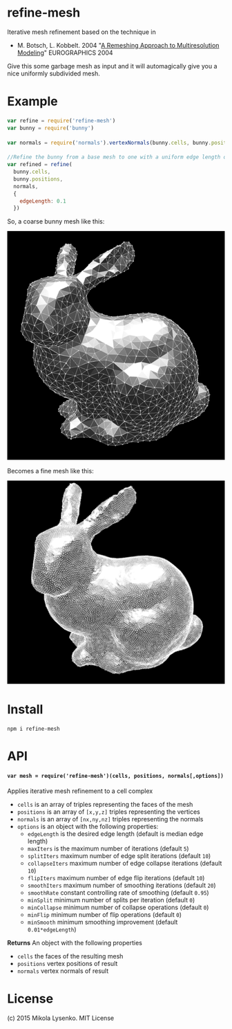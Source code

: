 refine-mesh
===========
Iterative mesh refinement based on the technique in

* M. Botsch, L. Kobbelt. 2004 "[A Remeshing Approach to Multiresolution Modeling](http://www.researchgate.net/publication/221316497_A_Remeshing_Approach_to_Multiresolution_Modeling)" EUROGRAPHICS 2004

Give this some garbage mesh as input and it will automagically give you a nice uniformly subdivided mesh.

# Example

```javascript
var refine = require('refine-mesh')
var bunny = require('bunny')

var normals = require('normals').vertexNormals(bunny.cells, bunny.positions)

//Refine the bunny from a base mesh to one with a uniform edge length of 0.1
var refined = refine(
  bunny.cells,
  bunny.positions,
  normals,
  {
    edgeLength: 0.1
  })
```

So, a coarse bunny mesh like this:

<img src="img/bunny-coarse.png" width=512>

Becomes a fine mesh like this:

<img src="img/bunny-fine.png" width=512>

# Install

```
npm i refine-mesh
```

# API

#### `var mesh = require('refine-mesh')(cells, positions, normals[,options])`
Applies iterative mesh refinement to a cell complex

* `cells` is an array of triples representing the faces of the mesh
* `positions` is an array of `[x,y,z]` triples representing the vertices
* `normals` is an array of `[nx,ny,nz]` triples representing the normals
* `options` is an object with the following properties:
    + `edgeLength` is the desired edge length (default is median edge length)
    + `maxIters` is the maximum number of iterations (default `5`)
    + `splitIters` maximum number of edge split iterations (default `10`)
    + `collapseIters` maximum number of edge collapse iterations (default `10`)
    + `flipIters` maximum number of edge flip iterations (default `10`)
    + `smoothIters` maximum number of smoothing iterations (default `20`)
    + `smoothRate` constant controlling rate of smoothing (default `0.95`)
    + `minSplit` minimum number of splits per iteration (default `0`)
    + `minCollapse` minimum number of collapse operations (default `0`)
    + `minFlip` minimum number of flip operations (default `0`)
    + `minSmooth` minimum smoothing improvement (default `0.01*edgeLength`)

**Returns** An object with the following properties

* `cells` the faces of the resulting mesh
* `positions` vertex positions of result
* `normals` vertex normals of result

# License
(c) 2015 Mikola Lysenko. MIT License
